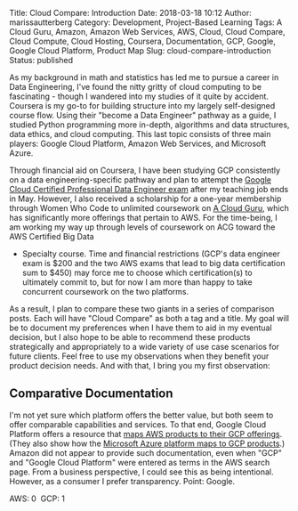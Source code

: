 Title: Cloud Compare: Introduction
Date: 2018-03-18 10:12
Author: marissautterberg
Category: Development, Project-Based Learning
Tags: A Cloud Guru, Amazon, Amazon Web Services, AWS, Cloud, Cloud Compare, Cloud Compute, Cloud Hosting, Coursera, Documentation, GCP, Google, Google Cloud Platform, Product Map
Slug: cloud-compare-introduction
Status: published

As my background in math and statistics has led me to pursue a career in
Data Engineering, I've found the nitty gritty of cloud computing to be
fascinating - though I wandered into my studies of it quite by accident.
Coursera is my go-to for building structure into my largely
self-designed course flow. Using their "become a Data Engineer" pathway
as a guide, I studied Python programming more in-depth, algorithms and
data structures, data ethics, and cloud computing. This last topic
consists of three main players: Google Cloud Platform, Amazon Web
Services, and Microsoft Azure.

Through financial aid on Coursera, I have been studying GCP consistently
on a data engineering-specific pathway and plan to attempt the [Google
Cloud Certified Professional Data Engineer
exam](https://cloud.google.com/certification/data-engineer) after my
teaching job ends in May. However, I also received a scholarship for a
one-year membership through Women Who Code to unlimited coursework on [A
Cloud Guru](https://acloud.guru/), which has significantly more
offerings that pertain to AWS. For the time-being, I am working my way
up through levels of coursework on ACG toward the AWS Certified Big Data
- Specialty course. Time and financial restrictions (GCP's data engineer
exam is \$200 and the two AWS exams that lead to big data certification
sum to \$450) may force me to choose which certification(s) to
ultimately commit to, but for now I am more than happy to take
concurrent coursework on the two platforms.

As a result, I plan to compare these two giants in a series of
comparison posts. Each will have "Cloud Compare" as both a tag and a
title. My goal will be to document my preferences when I have them to
aid in my eventual decision, but I also hope to be able to recommend
these products strategically and appropriately to a wide variety of use
case scenarios for future clients. Feel free to use my observations when
they benefit your product decision needs. And with that, I bring you my
first observation:

Comparative Documentation
-------------------------

I'm not yet sure which platform offers the better value, but both seem
to offer comparable capabilities and services. To that end, Google Cloud
Platform offers a resource that [maps AWS products to their GCP
offerings](https://cloud.google.com/free/docs/map-aws-google-cloud-platform).
(They also show how the [Microsoft Azure platform maps to GCP
products](https://cloud.google.com/free/docs/map-azure-google-cloud-platform).)
Amazon did not appear to provide such documentation, even when "GCP" and
"Google Cloud Platform" were entered as terms in the AWS search page.
From a business perspective, I could see this as being intentional.
However, as a consumer I prefer transparency. Point: Google.

AWS: 0  GCP: 1
